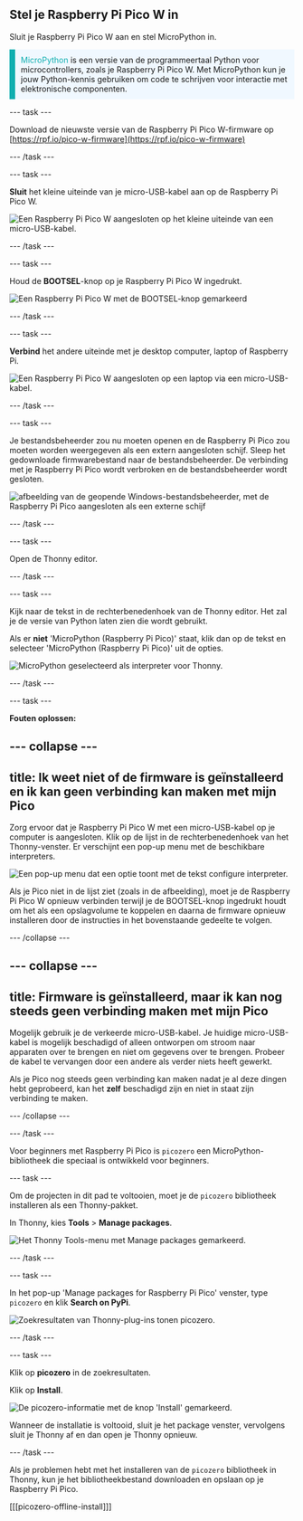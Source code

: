 ## Stel je Raspberry Pi Pico W in

<div style="display: flex; flex-wrap: wrap">
<div style="flex-basis: 200px; flex-grow: 1; margin-right: 15px;">
Sluit je Raspberry Pi Pico W aan en stel MicroPython in.
</div>
</div>

<p style='border-left: solid; border-width:10px; border-color: #0faeb0; background-color: aliceblue; padding: 10px;'>
<span style="color: #0faeb0">MicroPython</span> is een versie van de programmeertaal Python voor microcontrollers, zoals je Raspberry Pi Pico W. Met MicroPython kun je jouw Python-kennis gebruiken om code te schrijven voor interactie met elektronische componenten.</p>

\--- task ---

Download de nieuwste versie van de Raspberry Pi Pico W-firmware op [https://rpf.io/pico-w-firmware](https://rpf.io/pico-w-firmware)

\--- /task ---

\--- task ---

**Sluit** het kleine uiteinde van je micro-USB-kabel aan op de Raspberry Pi Pico W.

![Een Raspberry Pi Pico W aangesloten op het kleine uiteinde van een micro-USB-kabel.](images/pico-top-plug.png)

\--- /task ---

\--- task ---

Houd de **BOOTSEL**-knop op je Raspberry Pi Pico W ingedrukt.

![Een Raspberry Pi Pico W met de BOOTSEL-knop gemarkeerd](images/bootsel.png)

\--- /task ---

\--- task ---

**Verbind** het andere uiteinde met je desktop computer, laptop of Raspberry Pi.

![Een Raspberry Pi Pico W aangesloten op een laptop via een micro-USB-kabel.](images/plug-in-pico.png)

\--- /task ---

\--- task ---

Je bestandsbeheerder zou nu moeten openen en de Raspberry Pi Pico zou moeten worden weergegeven als een extern aangesloten schijf. Sleep het gedownloade firmwarebestand naar de bestandsbeheerder. De verbinding met je Raspberry Pi Pico wordt verbroken en de bestandsbeheerder wordt gesloten.

![afbeelding van de geopende Windows-bestandsbeheerder, met de Raspberry Pi Pico aangesloten als een externe schijf](images/file_manager.png)

\--- /task ---

\--- task ---

Open de Thonny editor.

\--- /task ---

\--- task ---

Kijk naar de tekst in de rechterbenedenhoek van de Thonny editor. Het zal je de versie van Python laten zien die wordt gebruikt.

Als er **niet** 'MicroPython (Raspberry Pi Pico)' staat, klik dan op de tekst en selecteer 'MicroPython (Raspberry Pi Pico)' uit de opties.

![MicroPython geselecteerd als interpreter voor Thonny.](images/thonny-select-interpreter.png)

\--- /task ---

\--- task ---

**Fouten oplossen:**

## --- collapse ---

## title: Ik weet niet of de firmware is geïnstalleerd en ik kan geen verbinding kan maken met mijn Pico

Zorg ervoor dat je Raspberry Pi Pico W met een micro-USB-kabel op je computer is aangesloten. Klik op de lijst in de rechterbenedenhoek van het Thonny-venster. Er verschijnt een pop-up menu met de beschikbare interpreters.

![Een pop-up menu dat een optie toont met de tekst configure interpreter.](images/no-pico-interpreter.png)

Als je Pico niet in de lijst ziet (zoals in de afbeelding), moet je de Raspberry Pi Pico W opnieuw verbinden terwijl je de BOOTSEL-knop ingedrukt houdt om het als een opslagvolume te koppelen en daarna de firmware opnieuw installeren door de instructies in het bovenstaande gedeelte te volgen.

\--- /collapse ---

## --- collapse ---

## title: Firmware is geïnstalleerd, maar ik kan nog steeds geen verbinding maken met mijn Pico

Mogelijk gebruik je de verkeerde micro-USB-kabel. Je huidige micro-USB-kabel is mogelijk beschadigd of alleen ontworpen om stroom naar apparaten over te brengen en niet om gegevens over te brengen. Probeer de kabel te vervangen door een andere als verder niets heeft gewerkt.

Als je Pico nog steeds geen verbinding kan maken nadat je al deze dingen hebt geprobeerd, kan het **zelf** beschadigd zijn en niet in staat zijn verbinding te maken.

\--- /collapse ---

\--- /task ---

Voor beginners met Raspberry Pi Pico is `picozero` een MicroPython-bibliotheek die speciaal is ontwikkeld voor beginners.

\--- task ---

Om de projecten in dit pad te voltooien, moet je de `picozero` bibliotheek installeren als een Thonny-pakket.

In Thonny, kies **Tools** > **Manage packages**.

![Het Thonny Tools-menu met Manage packages gemarkeerd.](images/thonny-manage-packages.jpg)

\--- /task ---

\--- task ---

In het pop-up 'Manage packages for Raspberry Pi Pico' venster, type `picozero` en klik **Search on PyPi**.

![Zoekresultaten van Thonny-plug-ins tonen picozero.](images/thonny-packages-picozero.jpg)

\--- /task ---

\--- task ---

Klik op **picozero** in de zoekresultaten.

Klik op **Install**.

![De picozero-informatie met de knop 'Install' gemarkeerd.](images/thonny-install-package.jpg)

Wanneer de installatie is voltooid, sluit je het package venster, vervolgens sluit je Thonny af en dan open je Thonny opnieuw.

\--- /task ---

Als je problemen hebt met het installeren van de `picozero` bibliotheek in Thonny, kun je het bibliotheekbestand downloaden en opslaan op je Raspberry Pi Pico.

[[[picozero-offline-install]]]
